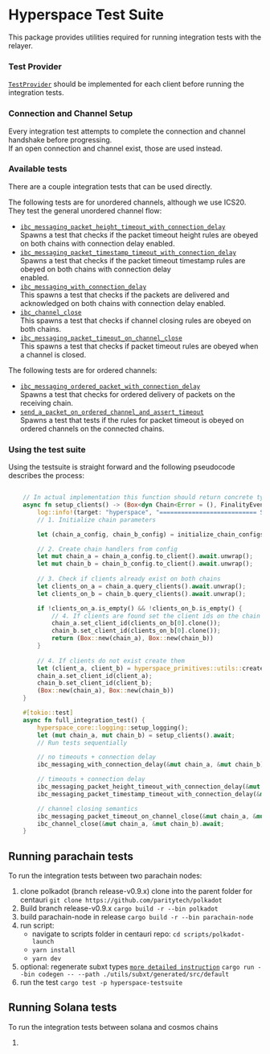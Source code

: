 # Hyperspace Test Suite

This package provides utilities required for running integration tests with the relayer.

### Test Provider

[`TestProvider`](/hyperspace/primitives/src/lib.rs#318) should be implemented for each client before running the integration tests.

### Connection and Channel Setup

Every integration test attempts to complete the connection and channel handshake before progressing.  
If an open connection and channel exist, those are used instead.

### Available tests

There are a couple integration tests that can be used directly.  

The following tests are for unordered channels, although we use ICS20. They test the general unordered channel flow:  
- [`ibc_messaging_packet_height_timeout_with_connection_delay`](/hyperspace/testsuite/src/lib.rs#L444)  
  Spawns a test that checks if the packet timeout height rules are obeyed on both chains with connection delay enabled.  
- [`ibc_messaging_packet_timestamp_timeout_with_connection_delay`](/hyperspace/testsuite/src/lib.rs#L473)  
  Spawns a test that checks if the packet timeout timestamp rules are obeyed on both chains with connection delay  
  enabled.
- [`ibc_messaging_with_connection_delay`](/hyperspace/testsuite/src/lib.rs#L503)  
  This spawns a test that checks if the packets are delivered and acknowledged on both chains with connection delay enabled.  
- [`ibc_channel_close`](/hyperspace/testsuite/src/lib.rs#L530)  
  This spawns a test that checks if channel closing rules are obeyed on both chains.
- [`ibc_messaging_packet_timeout_on_channel_close`](/hyperspace/testsuite/src/lib.rs#L557)  
  This spawns a test that checks if packet timeout rules are obeyed when a channel is closed.

The following tests are for ordered channels:

- [`ibc_messaging_ordered_packet_with_connection_delay`](/hyperspace/testsuite/src/ordered_channels.rs#L213)  
  Spawns a test that checks for ordered delivery of packets on the receiving chain.
- [`send_a_packet_on_ordered_channel_and_assert_timeout`](/hyperspace/testsuite/src/ordered_channels.rs#L250)  
  Spawns a test that tests if the rules for packet timeout is obeyed on ordered channels on the connected chains.

### Using the test suite

Using the testsuite is straight forward and the following pseudocode describes the process:  

```rust

    // In actual implementation this function should return concrete types instead of trait objects
    async fn setup_clients() -> (Box<dyn Chain<Error = (), FinalityEvent = ()>>, Box<dyn Chain<Error = (), FinalityEvent = ()>>) {
        log::info!(target: "hyperspace", "=========================== Starting Test ===========================");
        // 1. Initialize chain parameters

        let (chain_a_config, chain_b_config) = initialize_chain_configs();

        // 2. Create chain handlers from config
        let mut chain_a = chain_a_config.to_client().await.unwrap();
        let mut chain_b = chain_b_config.to_client().await.unwrap();
    
        // 3. Check if clients already exist on both chains
        let clients_on_a = chain_a.query_clients().await.unwrap();
        let clients_on_b = chain_b.query_clients().await.unwrap();

        if !clients_on_a.is_empty() && !clients_on_b.is_empty() {
            // 4. If clients are found set the client ids on the chain handlers
            chain_a.set_client_id(clients_on_b[0].clone());
            chain_b.set_client_id(clients_on_b[0].clone());
            return (Box::new(chain_a), Box::new(chain_b))
        }
    
        // 4. If clients do not exist create them
        let (client_a, client_b) = hyperspace_primitives::utils::create_clients(&chain_a, &chain_b).await.unwrap();
        chain_a.set_client_id(client_a);
        chain_b.set_client_id(client_b);
        (Box::new(chain_a), Box::new(chain_b))
    }

    #[tokio::test]
    async fn full_integration_test() {
        hyperspace_core::logging::setup_logging();
        let (mut chain_a, mut chain_b) = setup_clients().await;
        // Run tests sequentially

        // no timeouts + connection delay
        ibc_messaging_with_connection_delay(&mut chain_a, &mut chain_b).await;

        // timeouts + connection delay
        ibc_messaging_packet_height_timeout_with_connection_delay(&mut chain_a, &mut chain_b).await;
        ibc_messaging_packet_timestamp_timeout_with_connection_delay(&mut chain_a, &mut chain_b).await;

        // channel closing semantics
        ibc_messaging_packet_timeout_on_channel_close(&mut chain_a, &mut chain_b).await;
        ibc_channel_close(&mut chain_a, &mut chain_b).await;
    }

```

## Running parachain tests

To run the integration tests between two parachain nodes:

1. clone polkadot (branch release-v0.9.x) clone into the parent folder for centauri
   `git clone https://github.com/paritytech/polkadot`
2. Build branch release-v0.9.x `cargo build -r --bin polkadot`
3. build parachain-node in release `cargo build -r --bin parachain-node`
4. run script:
   - navigate to scripts folder in centauri repo: `cd scripts/polkadot-launch`
   - `yarn install`
   - `yarn dev`
5. optional: regenerate subxt types [`more detailed instruction`](../../utils/subxt/codegen/README.md)
   `cargo run --bin codegen -- --path ./utils/subxt/generated/src/default`
6. run the test
   `cargo test -p hyperspace-testsuite`

## Running Solana tests

To run the integration tests between solana and cosmos chains

1. 
